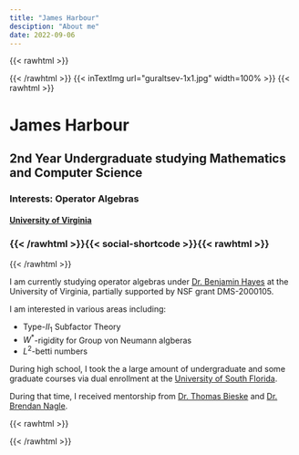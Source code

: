 ```yaml
---
title: "James Harbour"
desciption: "About me"
date: 2022-09-06
---
```

{{< rawhtml >}}
<div class="profile">
     <div class="profile_inner">
{{< /rawhtml >}} {{< inTextImg url="guraltsev-1x1.jpg"  width=100% >}} {{< rawhtml >}} 
<span>
<h1>James Harbour</h1> 
<h2>2nd Year Undergraduate studying Mathematics and Computer Science</h2>
<h3>Interests: Operator Algebras</h3>
<h4><a href="https://math.virginia.edu/"> University of Virginia </a></h3>
<h3>{{< /rawhtml >}}{{< social-shortcode >}}{{< rawhtml >}}</h3>
</span>
</div><div class="profile_outer">
{{< /rawhtml >}} 


I am currently studying operator algebras under [Dr. Benjamin Hayes](https://sites.google.com/site/benhayeshomepage/) at the University of Virginia, partially supported by NSF grant DMS-2000105.

I am interested in various areas including:
- Type-$II_1$ Subfactor Theory
- $W^*$-rigidity for Group von Neumann algberas
- $L^2$-betti numbers

During high school, I took the a large amount of undergraduate and some graduate courses via dual enrollment at the [University of South Florida](https://www.usf.edu/arts-sciences/departments/mathematics-statistics/index.aspx). 

During that time, I received mentorship from [Dr. Thomas Bieske](https://secure.cas.usf.edu/depts/mth/faculty/bieske/) and [Dr. Brendan Nagle](https://secure.cas.usf.edu/depts/mth/faculty/bnagle/).

{{< rawhtml >}}
</div></div>
{{< /rawhtml >}}

